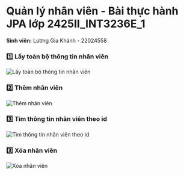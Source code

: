 # Quản lý nhân viên - Bài thực hành JPA lớp 2425II_INT3236E_1  

**Sinh viên:** Lương Gia Khánh - 22024558  

### 1️⃣  Lấy toàn bộ thông tin nhân viên
![Lấy toàn bộ thông tin nhân viên](https://github.com/user-attachments/assets/1ee1f9d7-8d05-4a38-aa6c-4392ceed7396)


### 2️⃣ Thêm nhân viên  
![Thêm nhân viên](https://github.com/user-attachments/assets/ea32bec2-fd6c-4ebf-8977-009b70645e76)
  

### 3️⃣ Tìm thông tin nhân viên theo id  
![Tìm thông tin nhân viên theo id ](https://github.com/user-attachments/assets/647319ff-7b8d-455f-a4b7-ca3ba8dd2451)

### 3️⃣ Xóa nhân viên  
![Xóa nhân viên](https://github.com/user-attachments/assets/56023716-43a9-4f4f-b660-780a3c7c0ad1)
